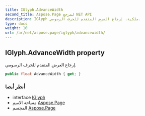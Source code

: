 ```yaml
---
title: IGlyph.AdvanceWidth
second_title: Aspose.Page لمرجع NET API
description: IGlyph ملكية. إرجاع العرض المتقدم للحرف الرسومي.
type: docs
weight: 10
url: /ar/net/aspose.page/iglyph/advancewidth/
---
```

## IGlyph.AdvanceWidth property

إرجاع العرض المتقدم للحرف الرسومي.

```csharp
public float AdvanceWidth { get; }
```

### أنظر أيضا

* interface [IGlyph](../)
* مساحة الاسم [Aspose.Page](../../iglyph/)
* المجسم [Aspose.Page](../../../)


